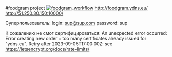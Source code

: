 #foodgram project
[![foodgram_workflow](https://github.com/k53n8/foodgram-project-react/actions/workflows/foodgram_workflow.yml/badge.svg)](https://github.com/k53n8/foodgram-project-react/actions/workflows/foodgram_workflow.yml)
http://foodgram.ydns.eu/
http://51.250.30.150:10000/

Суперпользователь:
login: sup@sup.com
password: sup

К сожалению не смог сертифицироваться:
An unexpected error occurred:
Error creating new order :: too many certificates already issued for "ydns.eu". Retry after 2023-09-05T17:00:00Z: see https://letsencrypt.org/docs/rate-limits/
